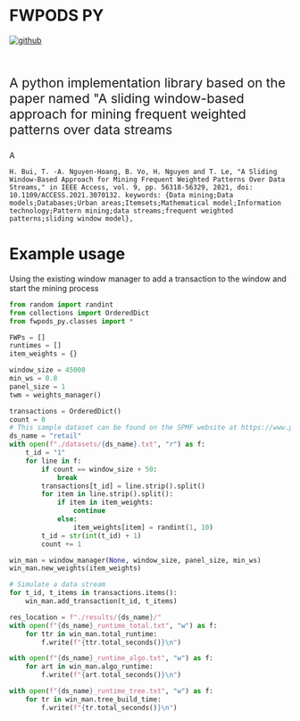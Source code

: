 # FWPODS PY

[![github](https://shields.io/badge/github-green?logo=github&color=informational&style=for-the-badge)](https://github.com/fishappy0/FWPODS-Core)

</br><p style="font-size:23px"> A python implementation library based on the paper named "A sliding window-based approach for mining frequent weighted patterns over data streams<p>A

```
H. Bui, T. -A. Nguyen-Hoang, B. Vo, H. Nguyen and T. Le, "A Sliding Window-Based Approach for Mining Frequent Weighted Patterns Over Data Streams," in IEEE Access, vol. 9, pp. 56318-56329, 2021, doi: 10.1109/ACCESS.2021.3070132. keywords: {Data mining;Data models;Databases;Urban areas;Itemsets;Mathematical model;Information technology;Pattern mining;data streams;frequent weighted patterns;sliding window model},
```

# Example usage

Using the existing window manager to add a transaction to the window and start the mining process

```py
from random import randint
from collections import OrderedDict
from fwpods_py.classes import *

FWPs = []
runtimes = []
item_weights = {}

window_size = 45000
min_ws = 0.8
panel_size = 1
twm = weights_manager()

transactions = OrderedDict()
count = 0
# This sample dataset can be found on the SPMF website at https://www.philippe-fournier-viger.com/spmf/index.php?link=datasets.php
ds_name = "retail"
with open(f"./datasets/{ds_name}.txt", "r") as f:
    t_id = "1"
    for line in f:
        if count == window_size + 50:
            break
        transactions[t_id] = line.strip().split()
        for item in line.strip().split():
            if item in item_weights:
                continue
            else:
                item_weights[item] = randint(1, 10)
        t_id = str(int(t_id) + 1)
        count += 1

win_man = window_manager(None, window_size, panel_size, min_ws)
win_man.new_weights(item_weights)

# Simulate a data stream
for t_id, t_items in transactions.items():
    win_man.add_transaction(t_id, t_items)

res_location = f"./results/{ds_name}/"
with open(f"{ds_name}_runtime_total.txt", "w") as f:
    for ttr in win_man.total_runtime:
        f.write(f"{ttr.total_seconds()}\n")

with open(f"{ds_name}_runtime_algo.txt", "w") as f:
    for art in win_man.algo_runtime:
        f.write(f"{art.total_seconds()}\n")

with open(f"{ds_name}_runtime_tree.txt", "w") as f:
    for tr in win_man.tree_build_time:
        f.write(f"{tr.total_seconds()}\n")
```
